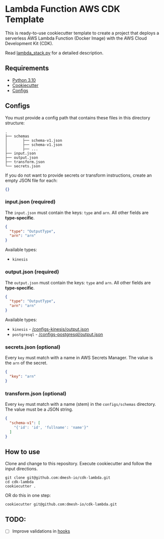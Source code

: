 # Lambda Function AWS CDK Template

This is ready-to-use cookiecutter template to create a project that deploys a serverless AWS Lambda Function (Docker
Image) with the AWS Cloud Development Kit (CDK).

Read [lambda_stack.py](%7B%7Bcookiecutter.REPO_NAME%7D%7D%2Flambda_stack.py) for a detailed description.

## Requirements

- [Python 3.10](https://www.python.org/downloads/)
- [Cookiecutter](https://github.com/cookiecutter/cookiecutter)
- [Configs](#configs)

## Configs

You must provide a config path that contains these files in this directory structure:

```text
.
├── schemas
│       ├── schema-v1.json
│       ├── schema-v1.json
│       ├── ...
├── input.json
├── output.json
├── transform.json
└── secrets.json
```

If you do not want to provide secrets or transform instructions, create an empty JSON file for each:

```json
{}
```

### input.json (required)

The `input.json` must contain the keys: `type` and `arn`.
All other fields are **type-specific**.

```json
{
  "type": "OutputType",
  "arn": "arn"
}
```

Available types:

- `kinesis`

### output.json (required)

The `output.json` must contain the keys: `type` and `arn`.
All other fields are **type-specific**.

```json
{
  "type": "OutputType",
  "arn": "arn"
}
```

Available types:

- `kinesis` - [/configs-kinesis/output.json](%7B%7Bcookiecutter.REPO_NAME%7D%7D%2Fconfigs-kinesis%2Foutput.json)
- `postgresql` - [/configs-postgresql/output.json](%7B%7Bcookiecutter.REPO_NAME%7D%7D%2Fconfigs-postgresql%2Fconfigs-kinesis%2Foutput.json)

### secrets.json (optional)

Every `key` must match with a name in AWS Secrets Manager.
The value is the `arn` of the secret.

```json
{
  "key": "arn"
}
```

### transform.json (optional)

Every `key` must match with a name (stem) in the `configs/schemas` directory.
The value must be a JSON string.

```json
{
  "schema-v1": [
    "{'id': 'id', 'fullname': 'name'}"
  ]
}
```

## How to use

Clone and change to this repository. Execute cookiecutter and follow the input directions.

```shell
git clone git@github.com:dmesh-io/cdk-lambda.git
cd cdk-lambda
cookiecutter .
```

OR do this in one step:

```shell
cookiecutter git@github.com:dmesh-io/cdk-lambda.git
```

## TODO:

- [ ] Improve validations in [hooks](hooks)
